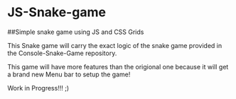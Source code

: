 # JS-Snake-game
##Simple snake game using JS and CSS Grids

This Snake game will carry the exact logic of the snake game provided in the Console-Snake-Game repository.

This game will have more features than the origional one because it will get a brand new Menu bar to setup the game!

Work in Progress!!! ;)
